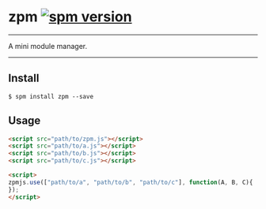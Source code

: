 # zpm [![spm version](http://spmjs.io/badge/zpm)](http://spmjs.io/package/zpm)

---

A mini module manager.

---

## Install

```
$ spm install zpm --save
```

## Usage

```html
<script src="path/to/zpm.js"></script>
<script src="path/to/a.js"></script>
<script src="path/to/b.js"></script>
<script src="path/to/c.js"></script>

<script>
zpmjs.use(["path/to/a", "path/to/b", "path/to/c"], function(A, B, C){
});
</script>
```
